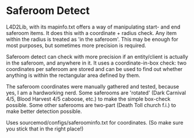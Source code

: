 Saferoom Detect
===============

L4D2Lib, with its mapinfo.txt offers a way of manipulating start- and end saferoom items. It does this with a coordinate + radius check. Any item within the radius is treated as 'in the saferoom'. This may be enough for most purposes, but sometimes more precision is required.

Saferoom detect can check with more precision if an entity/client is actually in the saferoom, and anywhere in it. It uses a coordinate-in-box check: two coordinates per saferoom are stored and can be used to find out whether anything is within the rectangular area defined by them.

The saferoom coordinates were manually gathered and tested, because yes, I am a hardworking nerd. Some saferooms are 'rotated' (Dark Carnival 4/5, Blood Harvest 4/5 caboose, etc.) to make the simple box-check possible. Some other saferooms are two-part (Death Toll church f.i.) to make better detection possible.

Uses sourcemod/configs/saferoominfo.txt for coordinates. (So make sure you stick that in the right place!)
